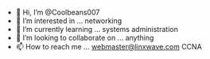 - 👋 Hi, I’m @Coolbeans007
- 👀 I’m interested in ... networking
- 🌱 I’m currently learning ... systems administration
- 💞️ I’m looking to collaborate on ... anything
- 📫 How to reach me ... webmaster@linxwave.com
CCNA 
<!---
Coolbeans007/Coolbeans007 is a ✨ special ✨ repository because its `README.md` (this file) appears on your GitHub profile.
You can click the Preview link to take a look at your changes.
--->
